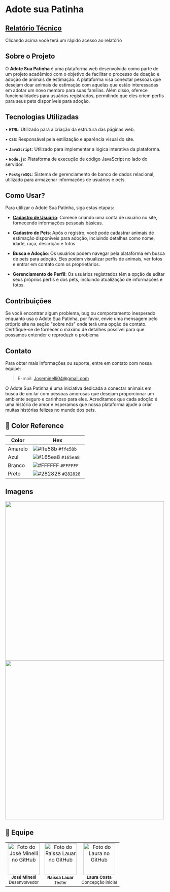 # Adote sua Patinha

## [**Relatório Técnico**](Relatorio%20Técnico/Relatorio%20Tecnico.md)
Clicando acima você terá um rápido acesso ao relatório

## Sobre o Projeto

O **Adote Sua Patinha** é uma plataforma web desenvolvida como parte de um projeto acadêmico com o objetivo de facilitar o processo de doação e adoção de animais de estimação. A plataforma visa conectar pessoas que desejam doar animais de estimação com aquelas que estão interessadas em adotar um novo membro para suas famílias. Além disso, oferece funcionalidades para usuários registrados, permitindo que eles criem perfis para seus pets disponíveis para adoção.
## Tecnologias Utilizadas

• **`HTML`**: Utilizado para a criação da estrutura das páginas web.
> 
• **`CSS`**: Responsável pela estilização e aparência visual do site.
>
• **`JavaScript`**: Utilizado para implementar a lógica interativa da plataforma.
>
• **`Node.js`**: Plataforma de execução de código JavaScript no lado do servidor.
>
• **`PostgreSQL`**: Sistema de gerenciamento de banco de dados relacional, utilizado para armazenar informações de usuários e pets.

## Como Usar?

Para utilizar o Adote Sua Patinha, siga estas etapas:

- <ins>**Cadastro de Usuário**</ins>: Comece criando uma conta de usuário no site, fornecendo informações pessoais básicas.

- **Cadastro de Pets**: Após o registro, você pode cadastrar animais de estimação disponíveis para adoção, incluindo detalhes como nome, idade, raça, descrição e fotos.

- **Busca e Adoção**: Os usuários podem navegar pela plataforma em busca de pets para adoção. Eles podem visualizar perfis de animais, ver fotos e entrar em contato com os proprietários.

- **Gerenciamento de Perfil**: Os usuários registrados têm a opção de editar seus próprios perfis e dos pets, incluindo atualização de informações e fotos.

## Contribuições

Se você encontrar algum problema, bug ou comportamento inesperado enquanto usa o Adote Sua Patinha, por favor, envie uma mensagem pelo próprio site na seção "sobre nós" onde terá uma opção de contato. Certifique-se de fornecer o máximo de detalhes possível para que possamos entender e reproduzir o problema

## Contato

Para obter mais informações ou suporte, entre em contato com nossa equipe:

> E-mail: Joseminelli04@gmail.com

O Adote Sua Patinha é uma iniciativa dedicada a conectar animais em busca de um lar com pessoas amorosas que desejam proporcionar um ambiente seguro e carinhoso para eles. Acreditamos que cada adoção é uma história de amor e esperamos que nossa plataforma ajude a criar muitas histórias felizes no mundo dos pets.

## 🎨 Color Reference

| Color          | Hex                                                                |
| -------------- | ------------------------------------------------------------------ |
| Amarelo          | ![#ffe58b](https://via.placeholder.com/10/FFE58B?text=+) `#ffe58b `|
| Azul      | ![#165ea8](https://via.placeholder.com/10/165EA8?text=+) `#165ea8 `|
| Branco   | ![#FFFFFF](https://via.placeholder.com/10/FFFFFF?text=+) `#FFFFFF` |
| Preto      | ![#282828](https://via.placeholder.com/10/282828?text=+) `#282828` |


## Imagens


<div>
 <img src="https://media.discordapp.net/attachments/933499827638124575/1220206959450525826/image.png?ex=660e1949&is=65fba449&hm=6192d0efadc04448ac5213e6dc1a5c850beb44d135161559e3486a2fc5891a1f&=&format=webp&quality=lossless&width=1196&height=671" width="500px;"/>
   <img src="https://cdn.discordapp.com/attachments/806864237204471839/1138251205949276302/image.png?ex=65aef90b&is=659c840b&hm=5e57dd17b7a74590f5f23976a7eaeab34adbd4459895b3e1bcf07579ecdc18c3&" width="500px;"/>
</div>

<h2>🦄 Equipe</h2>

<table>
  <tr>
    <td align="center">
      <a href="https://github.com/joseminelli">
        <img src="https://avatars.githubusercontent.com/u/54222151" width="100px;" alt="Foto do José Minelli no GitHub"/><br>
        <sub>
          <b>José Minelli</b>
          <br>
          <span> Desenvolvedor </span>
        </sub>
      </a>
    </td>
    <td align="center">
      <a href="https://github.com/RaissaLauarNavarro" >
        <div  style="border-radius: 10px">
        <img src="https://avatars.githubusercontent.com/u/80221591" width="100px;" alt="Foto do Raissa Lauar no GitHub"/><br>
        <sub>
          <b>Raissa Lauar</b>
          <br>
          <span> Tester </span>
        </sub>
        </div>
      </a>
    </td>
    <td align="center">
      <a href="https://github.com/laura3141">
        <img src="https://avatars.githubusercontent.com/u/114376938" width="100px;" alt="Foto do Laura no GitHub"/><br>
        <sub>
          <b>Laura Costa</b>
          <br>
          <span> Concepção inicial </span>
        </sub>
      </a>
    </td>
  </tr>
</table>
